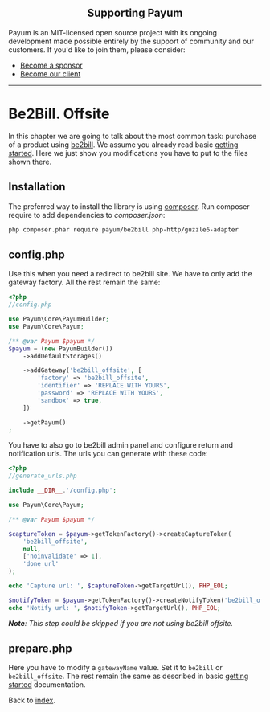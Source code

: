<h2 align="center">Supporting Payum</h2>

Payum is an MIT-licensed open source project with its ongoing development made possible entirely by the support of community and our customers. If you'd like to join them, please consider:

- [Become a sponsor](https://www.patreon.com/makasim)
- [Become our client](http://forma-pro.com/)

---

# Be2Bill. Offsite

In this chapter we are going to talk about the most common task: purchase of a product using [be2bill](http://www.be2bill.com/).
We assume you already read basic [getting started](../getting-started.md).
Here we just show you modifications you have to put to the files shown there.

## Installation

The preferred way to install the library is using [composer](http://getcomposer.org/).
Run composer require to add dependencies to _composer.json_:

```bash
php composer.phar require payum/be2bill php-http/guzzle6-adapter
```

## config.php

Use this when you need a redirect to be2bill site.
We have to only add the gateway factory. All the rest remain the same:

```php
<?php
//config.php

use Payum\Core\PayumBuilder;
use Payum\Core\Payum;

/** @var Payum $payum */
$payum = (new PayumBuilder())
    ->addDefaultStorages()

    ->addGateway('be2bill_offsite', [
        'factory' => 'be2bill_offsite',
        'identifier' => 'REPLACE WITH YOURS',
        'password' => 'REPLACE WITH YOURS',
        'sandbox' => true,
    ])

    ->getPayum()
;
```

You have to also go to be2bill admin panel and configure return and notification urls.
The urls you can generate with these code:

```php
<?php
//generate_urls.php

include __DIR__.'/config.php';

use Payum\Core\Payum;

/** @var Payum $payum */

$captureToken = $payum->getTokenFactory()->createCaptureToken(
    'be2bill_offsite', 
    null, 
    ['noinvalidate' => 1], 
    'done_url'
);

echo 'Capture url: ', $captureToken->getTargetUrl(), PHP_EOL;

$notifyToken = $payum->getTokenFactory()->createNotifyToken('be2bill_offsite', null);
echo 'Notify url: ', $notifyToken->getTargetUrl(), PHP_EOL;
```

_**Note**: This step could be skipped if you are not using be2bill offsite._

## prepare.php

Here you have to modify a `gatewayName` value. Set it to `be2bill` or `be2bill_offsite`. The rest remain the same as described in basic [getting started](../getting-started.md) documentation.


Back to [index](../index.md).
